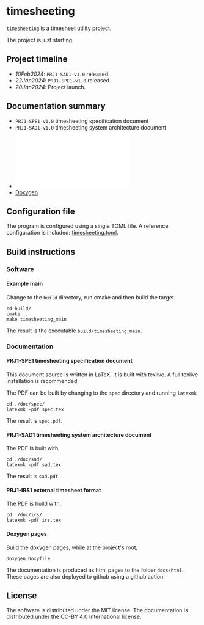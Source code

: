 # timesheeting
`timesheeting` is a timesheet utility project.

The project is just starting.

## Project timeline
* *10Feb2024*: `PRJ1-SAD1-v1.0` released.
* *22Jan2024*: `PRJ1-SPE1-v1.0` released.
* *20Jan2024*: Project launch.

## Documentation summary
* `PRJ1-SPE1-v1.0` timesheeting specification document
* `PRJ1-SAD1-v1.0` timesheeting system architecture document
* ![Release notes](doc/RELEASE_NOTES.md)
* [Doxygen](https://thomashoullier.github.io/timesheeting/index.html)

## Configuration file
The program is configured using a single TOML file.
A reference configuration is included: [timesheeting.toml](timesheeting.toml).

## Build instructions
### Software
#### Example main
Change to the `build` directory, run cmake and then build the target.

```{shell}
cd build/
cmake ..
make timesheeting_main
```

The result is the executable `build/timesheeting_main`.

### Documentation
#### PRJ1-SPE1 timesheeting specification document
This document source is written in LaTeX. It is built with
texlive. A full texlive installation is recommended.

The PDF can be built by changing to the `spec` directory and
running `latexmk`

```{shell}
cd ./doc/spec/
latexmk -pdf spec.tex
```

The result is `spec.pdf`.

#### PRJ1-SAD1 timesheeting system architecture document
The PDF is built with,

```{shell}
cd ./doc/sad/
latexmk -pdf sad.tex
```

The result is `sad.pdf`.

#### PRJ1-IRS1 external timesheet format
The PDF is build with,

```{shell}
cd ./doc/irs/
latexmk -pdf irs.tex
```

#### Doxygen pages
Build the doxygen pages, while at the project's root,

```{shell}
doxygen Doxyfile
```

The documentation is produced as html pages to the folder
`docs/html`. These pages are also deployed to github using
a github action.

## License
The software is distributed under the MIT license.
The documentation is distributed under the CC-BY 4.0 International license.
